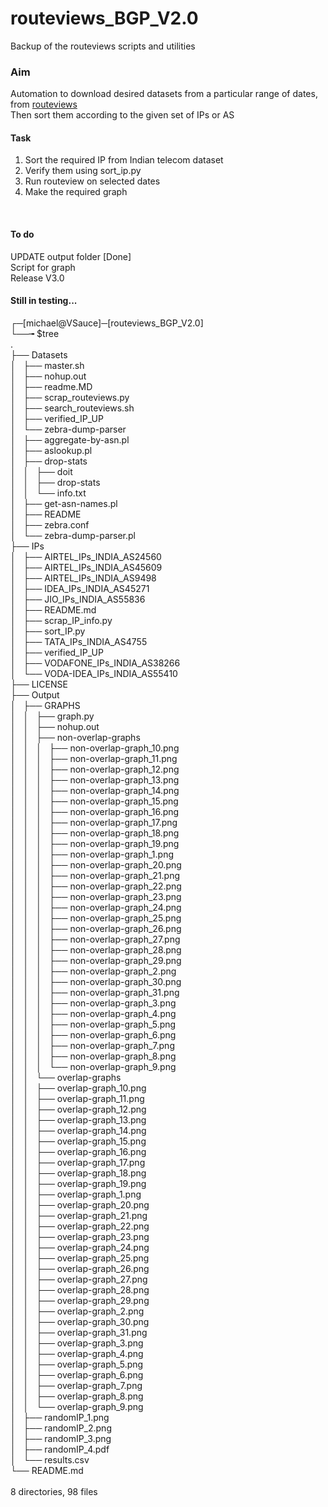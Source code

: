 # routeviews_BGP_V2.0
Backup of the routeviews scripts and utilities

### Aim
Automation to download desired datasets from a particular range of dates, from [routeviews](http://archive.routeviews.org/)<br>
Then sort them according to the given set of IPs or AS

#### Task
1. Sort the required IP from Indian telecom dataset<br>
2. Verify them using sort_ip.py<br>
3. Run routeview on selected dates<br>
4. Make the required graph<br>
<br>

#### To do
UPDATE output folder \[Done]<br>
Script for graph<br>
Release V3.0<br>

#### Still in testing...

┌─[michael@VSauce]─[routeviews_BGP_V2.0]<br>
└──╼ $tree<br>
.<br>
├── Datasets<br>
│   ├── master.sh<br>
│   ├── nohup.out<br>
│   ├── readme.MD<br>
│   ├── scrap_routeviews.py<br>
│   ├── search_routeviews.sh<br>
│   ├── verified_IP_UP<br>
│   └── zebra-dump-parser<br>
│       ├── aggregate-by-asn.pl<br>
│       ├── aslookup.pl<br>
│       ├── drop-stats<br>
│       │   ├── doit<br>
│       │   ├── drop-stats<br>
│       │   └── info.txt<br>
│       ├── get-asn-names.pl<br>
│       ├── README<br>
│       ├── zebra.conf<br>
│       └── zebra-dump-parser.pl<br>
├── IPs<br>
│   ├── AIRTEL_IPs_INDIA_AS24560<br>
│   ├── AIRTEL_IPs_INDIA_AS45609<br>
│   ├── AIRTEL_IPs_INDIA_AS9498<br>
│   ├── IDEA_IPs_INDIA_AS45271<br>
│   ├── JIO_IPs_INDIA_AS55836<br>
│   ├── README.md<br>
│   ├── scrap_IP_info.py<br>
│   ├── sort_IP.py<br>
│   ├── TATA_IPs_INDIA_AS4755<br>
│   ├── verified_IP_UP<br>
│   ├── VODAFONE_IPs_INDIA_AS38266<br>
│   └── VODA-IDEA_IPs_INDIA_AS55410<br>
├── LICENSE<br>
├── Output<br>
│   ├── GRAPHS<br>
│   │   ├── graph.py<br>
│   │   ├── nohup.out<br>
│   │   ├── non-overlap-graphs<br>
│   │   │   ├── non-overlap-graph_10.png<br>
│   │   │   ├── non-overlap-graph_11.png<br>
│   │   │   ├── non-overlap-graph_12.png<br>
│   │   │   ├── non-overlap-graph_13.png<br>
│   │   │   ├── non-overlap-graph_14.png<br>
│   │   │   ├── non-overlap-graph_15.png<br>
│   │   │   ├── non-overlap-graph_16.png<br>
│   │   │   ├── non-overlap-graph_17.png<br>
│   │   │   ├── non-overlap-graph_18.png<br>
│   │   │   ├── non-overlap-graph_19.png<br>
│   │   │   ├── non-overlap-graph_1.png<br>
│   │   │   ├── non-overlap-graph_20.png<br>
│   │   │   ├── non-overlap-graph_21.png<br>
│   │   │   ├── non-overlap-graph_22.png<br>
│   │   │   ├── non-overlap-graph_23.png<br>
│   │   │   ├── non-overlap-graph_24.png<br>
│   │   │   ├── non-overlap-graph_25.png<br>
│   │   │   ├── non-overlap-graph_26.png<br>
│   │   │   ├── non-overlap-graph_27.png<br>
│   │   │   ├── non-overlap-graph_28.png<br>
│   │   │   ├── non-overlap-graph_29.png<br>
│   │   │   ├── non-overlap-graph_2.png<br>
│   │   │   ├── non-overlap-graph_30.png<br>
│   │   │   ├── non-overlap-graph_31.png<br>
│   │   │   ├── non-overlap-graph_3.png<br>
│   │   │   ├── non-overlap-graph_4.png<br>
│   │   │   ├── non-overlap-graph_5.png<br>
│   │   │   ├── non-overlap-graph_6.png<br>
│   │   │   ├── non-overlap-graph_7.png<br>
│   │   │   ├── non-overlap-graph_8.png<br>
│   │   │   └── non-overlap-graph_9.png<br>
│   │   └── overlap-graphs<br>
│   │       ├── overlap-graph_10.png<br>
│   │       ├── overlap-graph_11.png<br>
│   │       ├── overlap-graph_12.png<br>
│   │       ├── overlap-graph_13.png<br>
│   │       ├── overlap-graph_14.png<br>
│   │       ├── overlap-graph_15.png<br>
│   │       ├── overlap-graph_16.png<br>
│   │       ├── overlap-graph_17.png<br>
│   │       ├── overlap-graph_18.png<br>
│   │       ├── overlap-graph_19.png<br>
│   │       ├── overlap-graph_1.png<br>
│   │       ├── overlap-graph_20.png<br>
│   │       ├── overlap-graph_21.png<br>
│   │       ├── overlap-graph_22.png<br>
│   │       ├── overlap-graph_23.png<br>
│   │       ├── overlap-graph_24.png<br>
│   │       ├── overlap-graph_25.png<br>
│   │       ├── overlap-graph_26.png<br>
│   │       ├── overlap-graph_27.png<br>
│   │       ├── overlap-graph_28.png<br>
│   │       ├── overlap-graph_29.png<br>
│   │       ├── overlap-graph_2.png<br>
│   │       ├── overlap-graph_30.png<br>
│   │       ├── overlap-graph_31.png<br>
│   │       ├── overlap-graph_3.png<br>
│   │       ├── overlap-graph_4.png<br>
│   │       ├── overlap-graph_5.png<br>
│   │       ├── overlap-graph_6.png<br>
│   │       ├── overlap-graph_7.png<br>
│   │       ├── overlap-graph_8.png<br>
│   │       └── overlap-graph_9.png<br>
│   ├── randomIP_1.png<br>
│   ├── randomIP_2.png<br>
│   ├── randomIP_3.png<br>
│   ├── randomIP_4.pdf<br>
│   └── results.csv<br>
└── README.md<br>
<br>
8 directories, 98 files<br>

